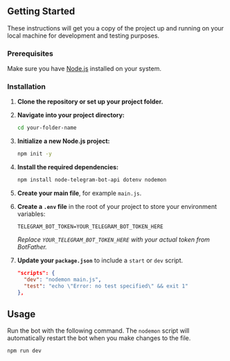  ## Getting Started

These instructions will get you a copy of the project up and running on your local machine for development and testing purposes.

### Prerequisites

Make sure you have [Node.js](https://nodejs.org/) installed on your system.

### Installation

1.  **Clone the repository or set up your project folder.**

2.  **Navigate into your project directory:**
    ```bash
    cd your-folder-name
    ```

3.  **Initialize a new Node.js project:**
    ```bash
    npm init -y
    ```

4.  **Install the required dependencies:**
    ```bash
    npm install node-telegram-bot-api dotenv nodemon
    ```

5.  **Create your main file**, for example `main.js`.

6.  **Create a `.env` file** in the root of your project to store your environment variables:
    ```
    TELEGRAM_BOT_TOKEN=YOUR_TELEGRAM_BOT_TOKEN_HERE
    ```
    *Replace `YOUR_TELEGRAM_BOT_TOKEN_HERE` with your actual token from BotFather.*

7.  **Update your `package.json`** to include a `start` or `dev` script.
    ```json
    "scripts": {
      "dev": "nodemon main.js",
      "test": "echo \"Error: no test specified\" && exit 1"
    },
    ```

## Usage

Run the bot with the following command. The `nodemon` script will automatically restart the bot when you make changes to the file.

```bash
npm run dev
```
